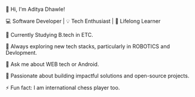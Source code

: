 👋 Hi, I'm Aditya Dhawle!

💻 Software Developer | 💡 Tech Enthusiast | 🚀 Lifelong Learner

🔭 Currently Studying B.tech in ETC.

🌱 Always exploring new tech stacks, particularly in ROBOTICS and Devlopment.

💬 Ask me about WEB tech or Android.

🎯 Passionate about building impactful solutions and open-source projects.

⚡ Fun fact: I am international chess player too.

<!---
ADITYA150090/ADITYA150090 is a ✨ special ✨ repository because its `README.md` (this file) appears on your GitHub profile.
You can click the Preview link to take a look at your changes.
--->
